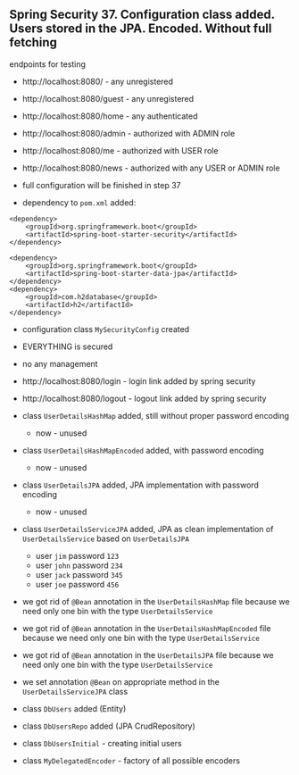 ## Spring Security 37. Configuration class added. Users stored in the JPA. Encoded. Without full fetching

endpoints for testing

- http://localhost:8080/       - any unregistered
- http://localhost:8080/guest  - any unregistered
- http://localhost:8080/home   - any authenticated
- http://localhost:8080/admin  - authorized with ADMIN role
- http://localhost:8080/me     - authorized with USER role
- http://localhost:8080/news   - authorized with any USER or ADMIN role 
- full configuration will be finished in step 37 

- dependency to `pom.xml` added:
```        
<dependency>
    <groupId>org.springframework.boot</groupId>
    <artifactId>spring-boot-starter-security</artifactId>
</dependency>
```
```        
<dependency>
    <groupId>org.springframework.boot</groupId>
    <artifactId>spring-boot-starter-data-jpa</artifactId>
</dependency>
<dependency>
    <groupId>com.h2database</groupId>
    <artifactId>h2</artifactId>
</dependency>
```
- configuration class `MySecurityConfig` created
- EVERYTHING is secured

- no any management
- http://localhost:8080/login  - login link added by spring security
- http://localhost:8080/logout - logout link added by spring security

- class `UserDetailsHashMap` added, still without proper password encoding
  - now - unused
- class `UserDetailsHashMapEncoded` added, with password encoding
  - now - unused
- class `UserDetailsJPA` added, JPA implementation with password encoding
  - now - unused
- class `UserDetailsServiceJPA` added, JPA as clean implementation of `UserDetailsService` based on `UserDetailsJPA`
  - user `jim`  password `123`
  - user `john` password `234`
  - user `jack` password `345`
  - user `joe`  password `456`

- we got rid of `@Bean` annotation in the `UserDetailsHashMap` file because we need only one bin with the type `UserDetailsService`
- we got rid of `@Bean` annotation in the `UserDetailsHashMapEncoded` file because we need only one bin with the type `UserDetailsService`
- we got rid of `@Bean` annotation in the `UserDetailsJPA` file because we need only one bin with the type `UserDetailsService`
- we set annotation `@Bean` on appropriate method in the `UserDetailsServiceJPA` class
- class `DbUsers` added (Entity)
- class `DbUsersRepo` added (JPA CrudRepository)
- class `DbUsersInitial` - creating initial users
- class `MyDelegatedEncoder` - factory of all possible encoders

